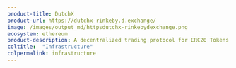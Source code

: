 ```yaml
---
product-title: DutchX
product-url: https://dutchx-rinkeby.d.exchange/
image: /images/output_md/httpsdutchx-rinkebydexchange.png
ecosystem: ethereum
product-description: A decentralized trading protocol for ERC20 Tokens.
coltitle:  "Infrastructure"
colpermalink: infrastructure
---
```

